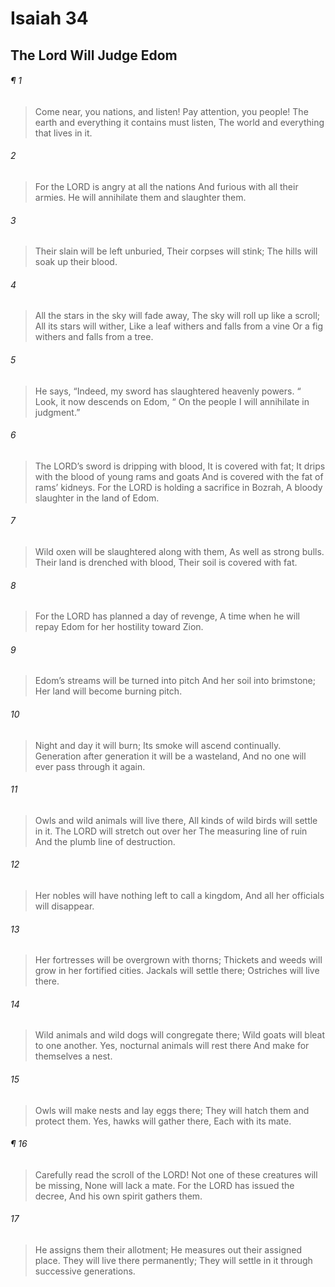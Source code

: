 # Isaiah 34
## The Lord Will Judge Edom
###### ¶ 1
> Come near, you nations, and listen!
> Pay attention, you people!
> The earth and everything it contains must listen,
> The world and everything that lives in it.
###### 2
> For the LORD is angry at all the nations
> And furious with all their armies.
> He will annihilate them and slaughter them.
###### 3
> Their slain will be left unburied,
> Their corpses will stink;
> The hills will soak up their blood.
###### 4
> All the stars in the sky will fade away,
> The sky will roll up like a scroll;
> All its stars will wither,
> Like a leaf withers and falls from a vine
> Or a fig withers and falls from a tree.
###### 5
> He says, “Indeed, my sword has slaughtered heavenly powers.
>  “ Look, it now descends on Edom,
>  “ On the people I will annihilate in judgment.”
###### 6
> The LORD’s sword is dripping with blood,
> It is covered with fat;
> It drips with the blood of young rams and goats
> And is covered with the fat of rams’ kidneys.
> For the LORD is holding a sacrifice in Bozrah,
> A bloody slaughter in the land of Edom.
###### 7
> Wild oxen will be slaughtered along with them,
> As well as strong bulls.
> Their land is drenched with blood,
> Their soil is covered with fat.
###### 8
> For the LORD has planned a day of revenge,
> A time when he will repay Edom for her hostility toward Zion.
###### 9
> Edom’s streams will be turned into pitch
> And her soil into brimstone;
> Her land will become burning pitch.
###### 10
> Night and day it will burn;
> Its smoke will ascend continually.
> Generation after generation it will be a wasteland,
> And no one will ever pass through it again.
###### 11
> Owls and wild animals will live there,
> All kinds of wild birds will settle in it.
> The LORD will stretch out over her
> The measuring line of ruin
> And the plumb line of destruction.
###### 12
> Her nobles will have nothing left to call a kingdom,
> And all her officials will disappear.
###### 13
> Her fortresses will be overgrown with thorns;
> Thickets and weeds will grow in her fortified cities.
> Jackals will settle there;
> Ostriches will live there.
###### 14
> Wild animals and wild dogs will congregate there;
> Wild goats will bleat to one another.
> Yes, nocturnal animals will rest there
> And make for themselves a nest.
###### 15
> Owls will make nests and lay eggs there;
> They will hatch them and protect them.
> Yes, hawks will gather there,
> Each with its mate.
###### ¶ 16
> Carefully read the scroll of the LORD!
> Not one of these creatures will be missing,
> None will lack a mate.
> For the LORD has issued the decree,
> And his own spirit gathers them.
###### 17
> He assigns them their allotment;
> He measures out their assigned place.
> They will live there permanently;
> They will settle in it through successive generations.

